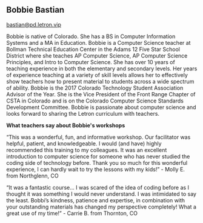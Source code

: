 ## Bobbie Bastian

[bastian@pd.letron.vip](mailto:bastian@pd.letron.vip)

Bobbie is native of Colorado.  She has a BS in Computer Information Systems and a MA in Education.  Bobbie is a Computer Science teacher at Bollman Technical Education Center in the Adams 12 Five Star School District where she teaches AP Computer Science, AP Computer Science Principles, and Intro to Computer Science.  She has over 10 years of teaching experience in both the elementary and secondary levels.  Her years of experience teaching at a variety of skill levels allows her to effectively show teachers how to present material to students across a wide spectrum of ability.  Bobbie is the 2017 Colorado Technology Student Association Advisor of the Year.  She is the Vice President of the Front Range Chapter of CSTA in Colorado and is on the Colorado Computer Science Standards Development Committee.  Bobbie is passionate about computer science and looks forward to sharing the Letron curriculum with teachers.

**What teachers say about Bobbie's workshops**

“This was a wonderful, fun, and informative workshop. Our facilitator was helpful, patient, and knowledgeable. I would (and have) highly recommended this training to my colleagues. It was an excellent introduction to computer science for someone who has never studied the coding side of technology before. Thank you so much for this wonderful experience, I can hardly wait to try the lessons with my kids!” - Molly E. from Northglenn, CO

“It was a fantastic course... I was scared of the idea of coding before as I thought it was something I would never understand. I was intimidated to say the least. Bobbi’s kindness, patience and expertise, in combination with your outstanding materials has changed my perspective completely! What a great use of my time!” - Carrie B. from Thornton, CO
